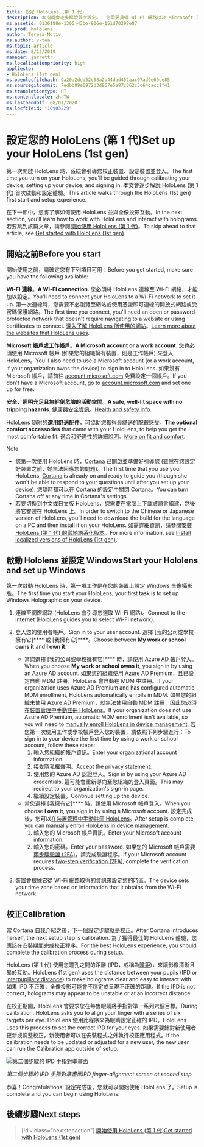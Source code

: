 ```yaml
---
title: 設定 HoloLens (第 1 代)
description: 本指南會逐步解說首次設定。  您需要具備 Wi-Fi 網路以及 Microsoft (MSA) 或 Azure Active Directory (Azure AD) 帳戶。
ms.assetid: 0136188e-1305-43be-906e-151d70292e87
ms.prod: hololens
author: Teresa-Motiv
ms.author: v-tea
ms.topic: article
ms.date: 8/12/2019
manager: jarrettr
ms.localizationpriority: high
appliesto:
- HoloLens (1st gen)
ms.openlocfilehash: 9a20a2ddd52c08a2b44dad452aac07ad9e69de85
ms.sourcegitcommit: 7edbb99e0972d3d857e5e87c062c3c64cacc1f41
ms.translationtype: HT
ms.contentlocale: zh-TW
ms.lasthandoff: 08/01/2020
ms.locfileid: "10903229"
---
```

# <span data-ttu-id="ac697-104">設定您的 HoloLens (第 1 代)</span><span class="sxs-lookup"><span data-stu-id="ac697-104">Set up your HoloLens (1st gen)</span></span>

<span data-ttu-id="ac697-105">第一次開啟 HoloLens 時，系統會引導您校正裝置、設定裝置並登入。</span><span class="sxs-lookup"><span data-stu-id="ac697-105">The first time you turn on your HoloLens, you'll be guided through calibrating your device, setting up your device, and signing in.</span></span>  <span data-ttu-id="ac697-106">本文會逐步解說 HoloLens (第 1 代) 首次啟動和設定體驗。</span><span class="sxs-lookup"><span data-stu-id="ac697-106">This article walks through the HoloLens (1st gen) first start and setup experience.</span></span>

<span data-ttu-id="ac697-107">在下一節中，您將了解如何使用 HoloLens 並與全像投影互動。</span><span class="sxs-lookup"><span data-stu-id="ac697-107">In the next section, you'll learn how to work with HoloLens and interact with holograms.</span></span> <span data-ttu-id="ac697-108">若要跳到該篇文章，請參閱[開始使用 HoloLens (第 1 代)](hololens1-basic-usage.md)。</span><span class="sxs-lookup"><span data-stu-id="ac697-108">To skip ahead to that article, see [Get started with HoloLens (1st gen)](hololens1-basic-usage.md).</span></span>

## <span data-ttu-id="ac697-109">開始之前</span><span class="sxs-lookup"><span data-stu-id="ac697-109">Before you start</span></span>

<span data-ttu-id="ac697-110">開始使用之前，請確定您有下列項目可用：</span><span class="sxs-lookup"><span data-stu-id="ac697-110">Before you get started, make sure you have the following available:</span></span>

<span data-ttu-id="ac697-111">**Wi-Fi 連線**。</span><span class="sxs-lookup"><span data-stu-id="ac697-111">**A Wi-Fi connection**.</span></span> <span data-ttu-id="ac697-112">您必須將 HoloLens 連線至 Wi-Fi 網路，才能加以設定。</span><span class="sxs-lookup"><span data-stu-id="ac697-112">You'll need to connect your HoloLens to a Wi-Fi network to set it up.</span></span> <span data-ttu-id="ac697-113">第一次連線時，您需要不必瀏覽至網站或使用憑證即可連線的開放式網路或受密碼保護網路。</span><span class="sxs-lookup"><span data-stu-id="ac697-113">The first time you connect, you'll need an open or password-protected network that doesn't require navigating to a website or using certificates to connect.</span></span> <span data-ttu-id="ac697-114">[深入了解 HoloLens 所使用的網站](hololens-offline.md)。</span><span class="sxs-lookup"><span data-stu-id="ac697-114">[Learn more about the websites that HoloLens uses](hololens-offline.md).</span></span>

<span data-ttu-id="ac697-115">**Microsoft 帳戶或工作帳戶**。</span><span class="sxs-lookup"><span data-stu-id="ac697-115">**A Microsoft account or a work account**.</span></span> <span data-ttu-id="ac697-116">您也必須使用 Microsoft 帳戶 (如果您的組織擁有裝置，則是工作帳戶) 來登入 HoloLens。</span><span class="sxs-lookup"><span data-stu-id="ac697-116">You'll also need to use a Microsoft account (or a work account, if your organization owns the device) to sign in to HoloLens.</span></span> <span data-ttu-id="ac697-117">如果沒有 Microsoft 帳戶，請前往 [account.microsoft.com](https://account.microsoft.com) 免費設定一個帳戶。</span><span class="sxs-lookup"><span data-stu-id="ac697-117">If you don't have a Microsoft account, go to [account.microsoft.com](https://account.microsoft.com) and set one up for free.</span></span>

<span data-ttu-id="ac697-118">**安全、照明充足且無絆倒危險的活動空間**。</span><span class="sxs-lookup"><span data-stu-id="ac697-118">**A safe, well-lit space with no tripping hazards**.</span></span> <span data-ttu-id="ac697-119">[健康與安全資訊](https://go.microsoft.com/fwlink/p/?LinkId=746661)。</span><span class="sxs-lookup"><span data-stu-id="ac697-119">[Health and safety info](https://go.microsoft.com/fwlink/p/?LinkId=746661).</span></span>

<span data-ttu-id="ac697-120">HoloLens 隨附的**選用舒適配件**，可協助您獲得最舒適的配戴感受。</span><span class="sxs-lookup"><span data-stu-id="ac697-120">**The optional comfort accessories** that came with your HoloLens, to help you get the most comfortable fit.</span></span> <span data-ttu-id="ac697-121">[適合和舒適性的詳細說明](https://support.microsoft.com/help/12632/hololens-fit-your-hololens)。</span><span class="sxs-lookup"><span data-stu-id="ac697-121">[More on fit and comfort](https://support.microsoft.com/help/12632/hololens-fit-your-hololens).</span></span>

> [!NOTE]
>  
> - <span data-ttu-id="ac697-122">您第一次使用 HoloLens 時，[Cortana](hololens-cortana.md) 已開啟並準備好引導您 (雖然在您設定好裝置之前，她無法回應您的問題)。</span><span class="sxs-lookup"><span data-stu-id="ac697-122">The first time that you use your HoloLens, [Cortana](hololens-cortana.md) is already on and ready to guide you (though she won't be able to respond to your questions until after you set up your device).</span></span> <span data-ttu-id="ac697-123">您隨時都可以在 Cortana 的設定中關閉 Cortana。</span><span class="sxs-lookup"><span data-stu-id="ac697-123">You can turn Cortana off at any time in Cortana's settings.</span></span>
> - <span data-ttu-id="ac697-124">若要切換到中文或日文版 HoloLens，您需要在電腦上下載該語言組建，然後將它安裝在 HoloLens 上。</span><span class="sxs-lookup"><span data-stu-id="ac697-124">In order to switch to the Chinese or Japanese version of HoloLens, you’ll need to download the build for the language on a PC and then install it on your HoloLens.</span></span> <span data-ttu-id="ac697-125">如需詳細資訊，請參閱[安裝 HoloLens (第 1 代) 的當地語系化版本](hololens1-install-localized.md)。</span><span class="sxs-lookup"><span data-stu-id="ac697-125">For more information, see [Install localized versions of HoloLens (1st gen)](hololens1-install-localized.md).</span></span>

## <span data-ttu-id="ac697-126">啟動 Hololens 並設定 Windows</span><span class="sxs-lookup"><span data-stu-id="ac697-126">Start your Hololens and set up Windows</span></span>

<span data-ttu-id="ac697-127">第一次啟動 HoloLens 時，第一項工作是在您的裝置上設定 Windows 全像攝影版。</span><span class="sxs-lookup"><span data-stu-id="ac697-127">The first time you start your HoloLens, your first task is to set up Windows Holographic on your device.</span></span>

1. <span data-ttu-id="ac697-128">連線至網際網路 (HoloLens 會引導您選取 Wi-Fi 網路)。</span><span class="sxs-lookup"><span data-stu-id="ac697-128">Connect to the internet (HoloLens guides you to select Wi-Fi network).</span></span>

1. <span data-ttu-id="ac697-129">登入您的使用者帳戶。</span><span class="sxs-lookup"><span data-stu-id="ac697-129">Sign in to your user account.</span></span> <span data-ttu-id="ac697-130">選擇 [我的公司或學校擁有它]\*\*\*\* 或 [我擁有它]\*\*\*\*。</span><span class="sxs-lookup"><span data-stu-id="ac697-130">Choose between **My work or school owns it** and **I own it**.</span></span>
    - <span data-ttu-id="ac697-131">當您選擇 [我的公司或學校擁有它]\*\*\*\* 時，請使用 Azure AD 帳戶登入。</span><span class="sxs-lookup"><span data-stu-id="ac697-131">When you choose **My work or school owns it**, you sign in by using an Azure AD account.</span></span> <span data-ttu-id="ac697-132">如果您的組織使用 Azure AD Premium，且已設定自動 MDM 註冊，HoloLens 會自動在 MDM 中註冊。</span><span class="sxs-lookup"><span data-stu-id="ac697-132">If your organization uses Azure AD Premium and has configured automatic MDM enrollment, HoloLens automatically enrolls in MDM.</span></span> <span data-ttu-id="ac697-133">如果您的組織未使用 Azure AD Premium，就無法使用自動 MDM 註冊，因此您必須[在裝置管理中手動註冊 HoloLens](hololens-enroll-mdm.md#different-ways-to-enroll)。</span><span class="sxs-lookup"><span data-stu-id="ac697-133">If your organization does not use Azure AD Premium, automatic MDM enrollment isn't available, so you will need to [manually enroll HoloLens in device management](hololens-enroll-mdm.md#different-ways-to-enroll).</span></span> <span data-ttu-id="ac697-134">若您第一次使用工作或學校帳戶登入您的裝置，請依照下列步驟進行：</span><span class="sxs-lookup"><span data-stu-id="ac697-134">To sign in to your device the first time by using a work or school account, follow these steps:</span></span>
        1. <span data-ttu-id="ac697-135">輸入您組織的帳戶資訊。</span><span class="sxs-lookup"><span data-stu-id="ac697-135">Enter your organizational account information.</span></span>
        1. <span data-ttu-id="ac697-136">接受隱私權聲明。</span><span class="sxs-lookup"><span data-stu-id="ac697-136">Accept the privacy statement.</span></span>
        1. <span data-ttu-id="ac697-137">使用您的 Azure AD 認證登入。</span><span class="sxs-lookup"><span data-stu-id="ac697-137">Sign in by using your Azure AD credentials.</span></span> <span data-ttu-id="ac697-138">這可能會重新導向至您組織的登入頁面。</span><span class="sxs-lookup"><span data-stu-id="ac697-138">This may redirect to your organization's sign-in page.</span></span>
        1. <span data-ttu-id="ac697-139">繼續設定裝置。</span><span class="sxs-lookup"><span data-stu-id="ac697-139">Continue setting up the device.</span></span>
    - <span data-ttu-id="ac697-140">當您選擇 [我擁有它]\*\*\*\* 時，請使用 Microsoft 帳戶登入。</span><span class="sxs-lookup"><span data-stu-id="ac697-140">When you choose **I own it**, you sign in by using a Microsoft account.</span></span> <span data-ttu-id="ac697-141">設定完成後，您可以[在裝置管理中手動註冊 HoloLens](hololens-enroll-mdm.md#different-ways-to-enroll)。</span><span class="sxs-lookup"><span data-stu-id="ac697-141">After setup is complete, you can [manually enroll HoloLens in device management](hololens-enroll-mdm.md#different-ways-to-enroll).</span></span>
        1. <span data-ttu-id="ac697-142">輸入您的 Microsoft 帳戶資訊。</span><span class="sxs-lookup"><span data-stu-id="ac697-142">Enter your Microsoft account information.</span></span>
        1. <span data-ttu-id="ac697-143">輸入您的密碼。</span><span class="sxs-lookup"><span data-stu-id="ac697-143">Enter your password.</span></span> <span data-ttu-id="ac697-144">如果您的 Microsoft 帳戶需要[兩步驟驗證 (2FA)](https://blogs.technet.microsoft.com/microsoft_blog/2013/04/17/microsoft-account-gets-more-secure/)，請完成驗證程序。</span><span class="sxs-lookup"><span data-stu-id="ac697-144">If your Microsoft account requires [two-step verification (2FA)](https://blogs.technet.microsoft.com/microsoft_blog/2013/04/17/microsoft-account-gets-more-secure/), complete the verification process.</span></span>

1. <span data-ttu-id="ac697-145">裝置會根據它從 Wi-Fi 網路取得的資訊來設定您的時區。</span><span class="sxs-lookup"><span data-stu-id="ac697-145">The device sets your time zone based on information that it obtains from the Wi-Fi network.</span></span>

## <span data-ttu-id="ac697-146">校正</span><span class="sxs-lookup"><span data-stu-id="ac697-146">Calibration</span></span>

<span data-ttu-id="ac697-147">當 Cortana 自我介紹之後，下一個設定步驟就是校正。</span><span class="sxs-lookup"><span data-stu-id="ac697-147">After Cortana introduces herself, the next setup step is calibration.</span></span> <span data-ttu-id="ac697-148">為了獲得最佳的 HoloLens 體驗，您應該在安裝期間完成校正程序。</span><span class="sxs-lookup"><span data-stu-id="ac697-148">For the best HoloLens experience, you should complete the calibration process during setup.</span></span>

<span data-ttu-id="ac697-149">HoloLens (第 1 代) 使用您瞳孔之間的距離 (IPD，或稱為[瞳距](https://en.wikipedia.org/wiki/Interpupillary_distance))，來讓影像清晰且易於互動。</span><span class="sxs-lookup"><span data-stu-id="ac697-149">HoloLens (1st gen) uses the distance between your pupils (IPD or [interpupillary distance](https://en.wikipedia.org/wiki/Interpupillary_distance)) to make holograms clear and easy to interact with.</span></span> <span data-ttu-id="ac697-150">如果 IPD 不正確，全像投影可能會不穩定或呈現不正確的距離。</span><span class="sxs-lookup"><span data-stu-id="ac697-150">If the IPD is not correct, holograms may appear to be unstable or at an incorrect distance.</span></span>

<span data-ttu-id="ac697-151">在校正期間，HoloLens 會要求您在每隻眼睛將手指對準一系列六個目標。</span><span class="sxs-lookup"><span data-stu-id="ac697-151">During calibration, HoloLens asks you to align your finger with a series of six targets per eye.</span></span> <span data-ttu-id="ac697-152">HoloLens 使用此程序來為眼睛設定正確的 IPD。</span><span class="sxs-lookup"><span data-stu-id="ac697-152">HoloLens uses this process to set the correct IPD for your eyes.</span></span> <span data-ttu-id="ac697-153">如果需要針對新使用者更新或調整校正，新使用者可以在安裝程式之外執行校正應用程式。</span><span class="sxs-lookup"><span data-stu-id="ac697-153">If the calibration needs to be updated or adjusted for a new user, the new user can run the Calibration app  outside of setup.</span></span>

![第二個步驟的 IPD 手指對準畫面](./images/ipd-finger-alignment-300px.jpg)

*<span data-ttu-id="ac697-155">第二個步驟的 IPD 手指對準畫面</span><span class="sxs-lookup"><span data-stu-id="ac697-155">IPD finger-alignment screen at second step</span></span>*

<span data-ttu-id="ac697-156">恭喜！</span><span class="sxs-lookup"><span data-stu-id="ac697-156">Congratulations!</span></span> <span data-ttu-id="ac697-157">設定完成後，您就可以開始使用 HoloLens 了。</span><span class="sxs-lookup"><span data-stu-id="ac697-157">Setup is complete and you can begin using HoloLens.</span></span>

## <span data-ttu-id="ac697-158">後續步驟</span><span class="sxs-lookup"><span data-stu-id="ac697-158">Next steps</span></span>

> [!div class="nextstepaction"]
> [<span data-ttu-id="ac697-159">開始使用 HoloLens (第 1 代)</span><span class="sxs-lookup"><span data-stu-id="ac697-159">Get started with HoloLens (1st gen)</span></span>](hololens1-basic-usage.md)
